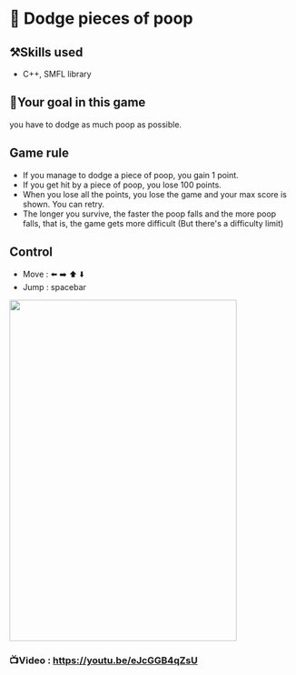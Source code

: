 # 💩 Dodge pieces of poop

## ⚒️Skills used
* C++, SMFL library

## 🥅Your goal in this game
you have to dodge as much poop as possible. 

## Game rule
* If you manage to dodge a piece of poop, you gain 1 point.
* If you get hit by a piece of poop, you lose 100 points. 
* When you lose all the points, you lose the game and your max score is shown. You can retry.
* The longer you survive, the faster the poop falls and the more poop falls, that is, the game gets more difficult (But there's a difficulty limit)

## Control
* Move : ⬅️ ➡️ ⬆️ ⬇️
* Jump : spacebar

<img src="https://user-images.githubusercontent.com/67142421/148427711-e7131cc8-335e-47d1-9059-24c2b68d4eff.jpg" width="400" height="600">

### 📺Video : https://youtu.be/eJcGGB4qZsU
